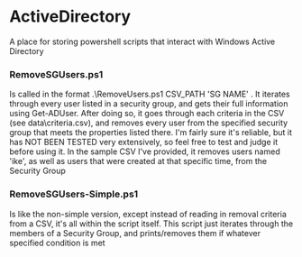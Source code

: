 # ActiveDirectory
A place for storing powershell scripts that interact with Windows Active Directory

### RemoveSGUsers.ps1
Is called in the format .\RemoveUsers.ps1 CSV_PATH 'SG NAME' . It iterates through every user listed in a security group, and gets their full information using Get-ADUser. After doing so, it goes through each criteria in the CSV (see data\criteria.csv), and removes every user from the specified security group that meets the properties listed there. I'm fairly sure it's reliable, but it has NOT BEEN TESTED very extensively, so feel free to test and judge it before using it. In the sample CSV I've provided, it removes users named 'ike', as well as users that were created at that specific time, from the Security Group

### RemoveSGUsers-Simple.ps1
Is like the non-simple version, except instead of reading in removal criteria from a CSV, it's all within the script itself. This script just iterates through the members of a Security Group, and prints/removes them if whatever specified condition is met
